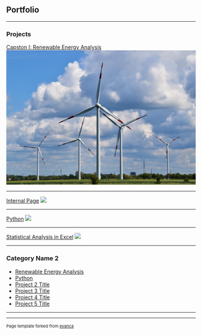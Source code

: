 ## Portfolio

---

### Projects 

[Capston I: Renewable Energy Analysis](https://public.tableau.com/app/profile/amy.leaver/viz/Draft3_16977340246330/Story1)
<img src="images/wind2.jpg?raw=true"/>

---

[Internal Page](/sample_page)
<img src="images/Capstone_1_wind_farm.jpg?raw=true"/>

---
[Python](/pdf/sample_presentation.pdf)
<img src="images/dummy_thumbnail.jpg?raw=true"/>

---
[Statistical Analysis in Excel](http://example.com/)
<img src="images/dummy_thumbnail.jpg?raw=true"/>

---

### Category Name 2

- [Renewable Energy Analysis](https://public.tableau.com/app/profile/amy.leaver/viz/Draft3_16977340246330/Story1)
- [Python](/sample_page)
- [Project 2 Title](http://example.com/)
- [Project 3 Title](http://example.com/)
- [Project 4 Title](http://example.com/)
- [Project 5 Title](http://example.com/)

---




---
<p style="font-size:11px">Page template forked from <a href="https://github.com/evanca/quick-portfolio">evanca</a></p>
<!-- Remove above link if you don't want to attibute -->
